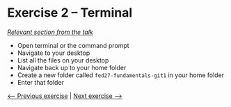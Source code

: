 # Exercise 2 – Terminal

_[Relevant section from the talk](https://github.com/perenstrom/talks/blob/main/2025-09-05-hyper-island-git/2025-09-05-hyper-island-git-1.pdf)_

- Open terminal or the command prompt
- Navigate to your desktop
- List all the files on your desktop
- Navigate back up to your home folder
- Create a new folder called `fed27-fundamentals-git1` in your home folder
- Enter that folder

[<-- Previous exercise](./exercise-1-installing-git.md) | [Next exercise -->](./exercise-3-git-1-init-and-committing.md)
